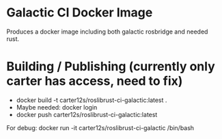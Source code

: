 # Galactic CI Docker Image
Produces a docker image including both galactic rosbridge and needed rust.

# Building / Publishing (currently only carter has access, need to fix)
- docker build -t carter12s/roslibrust-ci-galactic:latest .
- Maybe needed: docker login
- docker push carter12s/roslibrust-ci-galactic:latest

For debug:
docker run -it carter12s/roslibrust-ci-galactic /bin/bash
